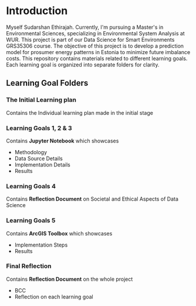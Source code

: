 # Introduction
Myself Sudarshan Ethirajah. Currently, I'm pursuing a Master's in Environmental Sciences, specializing in Environmental System Analysis at WUR. This project is part of our Data Science for Smart Environments GRS35306 course. The objective of this project is to develop a prediction model for prosumer energy patterns in Estonia to minimize future imbalance costs. 
This repository contains materials related to different learning goals. Each learning goal is organized into separate folders for clarity.
## Learning Goal Folders
### The Initial Learning plan 
Contains the Individual learning plan made in the initial stage
### Learning Goals 1, 2 & 3 
Contains **Jupyter Notebook** which showcases
  - Methodology
  - Data Source Details
  - Implementation Details
  - Results
### Learning Goals 4 
Contains **Reflection Document** on Societal and Ethical Aspects of Data Science
### Learning Goals 5
Contains **ArcGIS Toolbox** which showcases
  - Implementation Steps
  - Results
### Final Reflection 
Contains **Reflection Document** on the whole project 
  - BCC
  - Reflection on each learning goal 

